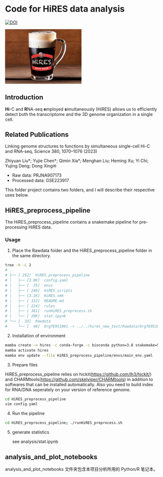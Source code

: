 # Code for HiRES data analysis

[![DOI](https://zenodo.org/badge/580488541.svg)](https://zenodo.org/badge/latestdoi/580488541)

<img src="label.png" width="50%" height="50%">

## Introduction 

**Hi**-C and **R**NA-seq **e**mployed **s**imultaneously (HiRES) allows us to efficiently detect both the transcriptome and the 3D genome organization in a single cell. 

## Related Publications

Linking genome structures to functions by simultaneous single-cell Hi-C and RNA-seq, Science 380, 1070–1076 (2023)

Zhiyuan Liu*; Yujie Chen*; Qimin Xia*; Menghan Liu; Heming Xu; Yi Chi; Yujing Deng; Dong Xing✉

+ Raw data: PRJNA907173
+ Processed data: GSE223917

This folder project contains two folders, and I will describe their respective uses below.

## HiRES_preprocess_pipeline

The HiRES_preprocess_pipeline contains a snakemake pipeline for pre-processing HiRES data.

### Usage
1. Place the Rawdata folder and the HiRES_preprocess_pipeline folder in the same directory.
```bash
tree -h -L 2
# .
# ├── [ 252]  HiRES_preprocess_pipeline
# │   ├── [3.0K]  config.yaml
# │   ├── [  35]  envs
# │   ├── [ 248]  HiRES_scripts
# │   ├── [3.1K]  HiRES.smk
# │   ├── [ 152]  README.md
# │   ├── [ 224]  rules
# │   ├── [ 361]  runHiRES_preprocess.sh
# │   └── [ 20K]  stat.ipynb
# └── [  33]  Rawdata
#     └── [  40]  OrgfE951001 -> ../../hires_new_test/Rawdata/OrgfE951001
```
2. Installation of environment

```bash
mamba create -n hires -c conda-forge -c bioconda python=3.8 snakemake=5.20.1 
mamba activate hires
mamba env update --file HiRES_preprocess_pipeline/envs/main_env.yaml
```
3. Prepare files

HiRES_preprocess_pipeline relies on hickit(https://github.com/lh3/hickit/) and CHARMtools(https://github.com/skelviper/CHARMtools) in addition to softwares that can be installed automatically. Also you need to build index for RNA/DNA seperately on your version of reference genome.

```bash
cd HiRES_preprocess_pipeline
vim config.yaml
```

4. Run the pipeline
```bash
cd HiRES_preprocess_pipeline; ./runHiRES_preprocess.sh
```

5. generate statistics

    see analysis/stat.ipynb

## analysis_and_plot_notebooks

analysis_and_plot_notebooks 文件夹包含本项目分析所用的 Python/R 笔记本。
